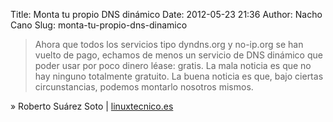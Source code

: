 Title: Monta tu propio DNS dinámico
Date: 2012-05-23 21:36
Author: Nacho Cano
Slug: monta-tu-propio-dns-dinamico

> Ahora que todos los servicios tipo dyndns.org y no-ip.org se han
> vuelto de pago, echamos de menos un servicio de DNS dinámico que poder
> usar por poco dinero léase: gratis. La mala noticia es que no hay
> ninguno totalmente gratuito. La buena noticia es que, bajo ciertas
> circunstancias, podemos montarlo nosotros mismos.

» Roberto Suárez Soto | [linuxtecnico.es][]

  [linuxtecnico.es]: http://www.linuxtecnico.es/2012/05/monta-tu-propio-dns-dinamico.html
    "Monta tu propio DNS dinámico"
